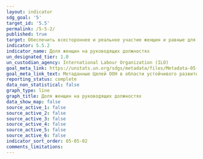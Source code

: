 ```yaml
---
layout: indicator
sdg_goal: '5'
target_id: '5.5'
permalink: /5-5-2/
published: true
target: Обеспечить всестороннее и реальное участие женщин и равные для них возможности для лидерства на всех уровнях принятия решений в политической, экономической и общественной жизни
indicator: 5.5.2
indicator_name: Доля женщин на руководящих должностях
un_designated_tier: 1.0
un_custodian_agency: International Labour Organization (ILO)
goal_meta_link: https://unstats.un.org/sdgs/metadata/files/Metadata-05-05-02.pdf
goal_meta_link_text: Метаданные Целей ООН в области устойчивого развития (PDF, 866 КБ)
reporting_status: complete
data_non_statistical: false
graph_type: line
graph_title: Доля женщин на руководящих должностях
data_show_map: false
source_active_1: false
source_active_2: false
source_active_3: false
source_active_4: false
source_active_5: false
source_active_6: false
indicator_sort_order: 05-05-02
comments_limitations: 
---
```

